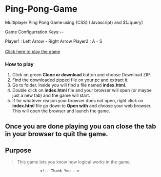 # Ping-Pong-Game
Multiplayer Ping Pong Game using <HTML> {CSS} (Javascript) and $(Jquery)

Game Configurration Keys:--

Player1 : Left Arrow - Right Arrow
Player2 : A - S
<br><br>
<a href='https://my-ping-pong-game.web.app/'>Click here to play the game</a>

### How to play

1. Click on green **Clone or download** button and choose Download ZIP.
2. Find the downloaded zipped file on your pc and extract it.
3. Go to folder. Inside you will find a file named **index.html**.
4. Double click on **index.html** file and your browser will open (or maybe just a new tab) and the game will start.
5. If for whatever reason your browser does not open, right click on **index.html** file go down to **Open with**
   and choose your web browser. This will open the browser and launch the game.

Once you are done playing you can close the tab in your browser to quit the game.
---------------

## Purpose

> This game lets you know how logical works in the game.

                    <!-- Thank You -->
